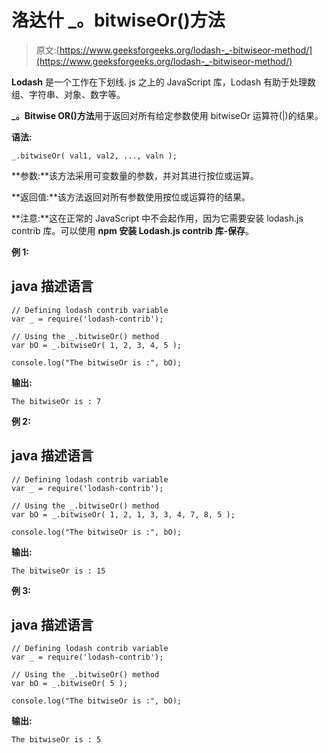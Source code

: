 # 洛达什 _。bitwiseOr()方法

> 原文:[https://www.geeksforgeeks.org/lodash-_-bitwiseor-method/](https://www.geeksforgeeks.org/lodash-_-bitwiseor-method/)

**Lodash** 是一个工作在下划线. js 之上的 JavaScript 库，Lodash 有助于处理数组、字符串、对象、数字等。

**_。Bitwise OR()方法**用于返回对所有给定参数使用 bitwiseOr 运算符(|)的结果。

**语法:**

```
_.bitwiseOr( val1, val2, ..., valn );

```

**参数:**该方法采用可变数量的参数，并对其进行按位或运算。

**返回值:**该方法返回对所有参数使用按位或运算符的结果。

**注意:**这在正常的 JavaScript 中不会起作用，因为它需要安装 lodash.js contrib 库。可以使用 **npm 安装 Lodash.js contrib 库-保存**。

**例 1:**

## java 描述语言

```
// Defining lodash contrib variable 
var _ = require('lodash-contrib'); 

// Using the _.bitwiseOr() method
var bO = _.bitwiseOr( 1, 2, 3, 4, 5 ); 

console.log("The bitwiseOr is :", bO);
```

**输出:**

```
The bitwiseOr is : 7

```

**例 2:**

## java 描述语言

```
// Defining lodash contrib variable 
var _ = require('lodash-contrib'); 

// Using the _.bitwiseOr() method
var bO = _.bitwiseOr( 1, 2, 1, 3, 3, 4, 7, 8, 5 ); 

console.log("The bitwiseOr is :", bO);
```

**输出:**

```
The bitwiseOr is : 15

```

**例 3:**

## java 描述语言

```
// Defining lodash contrib variable 
var _ = require('lodash-contrib'); 

// Using the _.bitwiseOr() method
var bO = _.bitwiseOr( 5 ); 

console.log("The bitwiseOr is :", bO);
```

**输出:**

```
The bitwiseOr is : 5

```